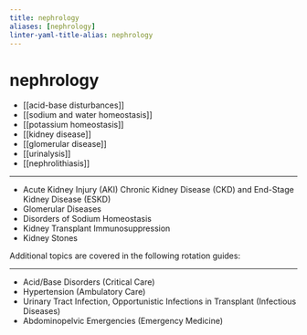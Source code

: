 ```yaml
---
title: nephrology
aliases: [nephrology]
linter-yaml-title-alias: nephrology
---
```

# nephrology
* [[acid-base disturbances]]
* [[sodium and water homeostasis]]
* [[potassium homeostasis]]
* [[kidney disease]]
* [[glomerular disease]]
* [[urinalysis]]
* [[nephrolithiasis]]

---
 
* Acute Kidney Injury (AKI)
Chronic Kidney Disease (CKD) and End-Stage Kidney Disease (ESKD)
* Glomerular Diseases
* Disorders of Sodium Homeostasis
* Kidney Transplant Immunosuppression
* Kidney Stones

Additional topics are covered in the following rotation guides:

---
 
* Acid/Base Disorders (Critical Care)
* Hypertension (Ambulatory Care)
* Urinary Tract Infection, Opportunistic Infections in Transplant (Infectious Diseases)
* Abdominopelvic Emergencies (Emergency Medicine)
